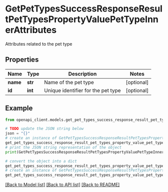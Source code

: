 # GetPetTypesSuccessResponseResultPetTypesPropertyValuePetTypeInnerAttributes

Attributes related to the pet type

## Properties

Name | Type | Description | Notes
------------ | ------------- | ------------- | -------------
**name** | **str** | Name of the pet type | [optional] 
**id** | **int** | Unique identifier for the pet type | [optional] 

## Example

```python
from openapi_client.models.get_pet_types_success_response_result_pet_types_property_value_pet_type_inner_attributes import GetPetTypesSuccessResponseResultPetTypesPropertyValuePetTypeInnerAttributes

# TODO update the JSON string below
json = "{}"
# create an instance of GetPetTypesSuccessResponseResultPetTypesPropertyValuePetTypeInnerAttributes from a JSON string
get_pet_types_success_response_result_pet_types_property_value_pet_type_inner_attributes_instance = GetPetTypesSuccessResponseResultPetTypesPropertyValuePetTypeInnerAttributes.from_json(json)
# print the JSON string representation of the object
print(GetPetTypesSuccessResponseResultPetTypesPropertyValuePetTypeInnerAttributes.to_json())

# convert the object into a dict
get_pet_types_success_response_result_pet_types_property_value_pet_type_inner_attributes_dict = get_pet_types_success_response_result_pet_types_property_value_pet_type_inner_attributes_instance.to_dict()
# create an instance of GetPetTypesSuccessResponseResultPetTypesPropertyValuePetTypeInnerAttributes from a dict
get_pet_types_success_response_result_pet_types_property_value_pet_type_inner_attributes_from_dict = GetPetTypesSuccessResponseResultPetTypesPropertyValuePetTypeInnerAttributes.from_dict(get_pet_types_success_response_result_pet_types_property_value_pet_type_inner_attributes_dict)
```
[[Back to Model list]](../README.md#documentation-for-models) [[Back to API list]](../README.md#documentation-for-api-endpoints) [[Back to README]](../README.md)



